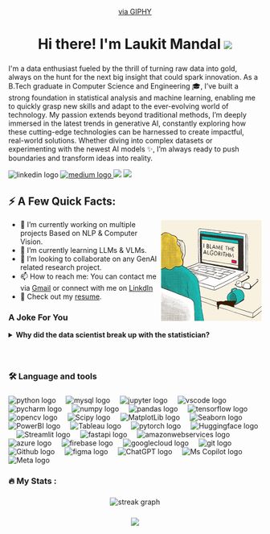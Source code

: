 <div align="center">
<p><a href="https://giphy.com/gifs/animation-cool-hello-xUPGGDNsLvqsBOhuU0">via GIPHY</a></p>
</div>

###

<h1 align="center">Hi there! I'm Laukit Mandal <a href="#"><img src="https://media.giphy.com/media/hvRJCLFzcasrR4ia7z/giphy.gif" width="25"></a> </h1>

###
I'm a data enthusiast fueled by the thrill of turning raw data into gold, always on the hunt for the next big insight that could spark innovation. As a B.Tech graduate in Computer Science and Engineering 🎓, I’ve built a strong foundation in statistical analysis and machine learning, enabling me to quickly grasp new skills and adapt to the ever-evolving world of technology. My passion extends beyond traditional methods, I’m deeply immersed in the latest trends in generative AI, constantly exploring how these cutting-edge technologies can be harnessed to create impactful, real-world solutions. Whether diving into complex datasets or experimenting with the newest AI models ✨, I’m always ready to push boundaries and transform ideas into reality.

<div align="left">
  <img src="https://img.shields.io/static/v1?message=LinkedIn&logo=linkedin&label=&color=0077B5&logoColor=white&labelColor=&style=for-the-badge" height="25" alt="linkedin logo"  />
  <a href="https://medium.com/@laukitmandal02" target="_blank">
    <img src="https://img.shields.io/static/v1?message=Medium&logo=medium&label=&color=12100E&logoColor=white&labelColor=&style=for-the-badge" height="25" alt="medium logo"  />
  </a>
  <a href="mailto:laukitmandal02@gmail.com"><img src="https://img.shields.io/badge/Gmail-D14836.svg?&style=for-the-badge&logo=gmail&logoColor=white" height=25></a>
  <a href="https://x.com/Lokki_13"><img src="https://img.freepik.com/free-vector/twitter-new-2023-x-logo-white-background-vector_1017-45422.jpg?size=338&ext=jpg&ga=GA1.1.2008272138.1722297600&semt=ais_hybrid" height=25></a>
</div>

###
## ⚡ A Few Quick Facts:

<img align="right" src="https://github.com/Laukit13/Laukit13/blob/main/Gifs/200w.gif" />

- 🔭 I’m currently working on multiple projects Based on NLP & Computer Vision.
- 🧮 I’m currently learning LLMs & VLMs.
- 👯 I’m looking to collaborate on any GenAI related research project.
- 📫 How to reach me: You can contact me via [Gmail](laukitmandal02@gmail.com) or connect with me on [LinkdIn](https://www.linkedin.com/in/laukitmandal/)
- 🧾 Check out my [resume](https://drive.google.com/file/d/1SzgBHQMnoBjgxppjqW0EVAjw1k3Hp74x/view?usp=sharing).

### A Joke For You
<details>
<summary> <b>Why did the data scientist break up with the statistician?</b> </summary>
Because they found out they were just a standard deviation away from their ideal match! 😄
</details>

###
<br>
<h3 align="left">🛠 Language and tools</h3>

###

<div align="left">
  <img src="https://cdn.jsdelivr.net/gh/devicons/devicon/icons/python/python-original.svg" height="40" alt="python logo"  />
  <img width="12" />
  <img src="https://cdn.jsdelivr.net/gh/devicons/devicon/icons/mysql/mysql-original.svg" height="40" alt="mysql logo"  />
  <img width="12" />
  <img src="https://cdn.jsdelivr.net/gh/devicons/devicon/icons/jupyter/jupyter-original.svg" height="40" alt="jupyter logo"  />
  <img width="12" />
  <img src="https://cdn.jsdelivr.net/gh/devicons/devicon/icons/vscode/vscode-original.svg" height="40" alt="vscode logo"  />
  <img width="12" />
  <img src="https://cdn.jsdelivr.net/gh/devicons/devicon/icons/pycharm/pycharm-original.svg" height="40" alt="pycharm logo"  />
  <img width="12" />
  <img src="https://cdn.jsdelivr.net/gh/devicons/devicon/icons/numpy/numpy-original.svg" height="40" alt="numpy logo"  />
  <img width="12" />
  <img src="https://cdn.jsdelivr.net/gh/devicons/devicon/icons/pandas/pandas-original.svg" height="40" alt="pandas logo"  />
  <img width="12" />
  <img src="https://cdn.jsdelivr.net/gh/devicons/devicon/icons/tensorflow/tensorflow-original.svg" height="40" alt="tensorflow logo"  />
  <img width="12" />
  <img src="https://cdn.jsdelivr.net/gh/devicons/devicon/icons/opencv/opencv-original.svg" height="40" alt="opencv logo"  />
  <img width="12" />
  <img src="https://numfocus.org/wp-content/uploads/2017/11/scipy_logo300x300.png" height="40" alt="Scipy logo"  />
  <img width="12" />
  <img src="https://www.jumpingrivers.com/blog/customising-matplotlib/matplot_title_logo.png" height="40" alt="MatplotLib logo"  /> 
  <img width="12" />
  <img src="https://cdn.worldvectorlogo.com/logos/seaborn-1.svg" height="40" alt="Seaborn logo"  /> 
  <img width="12" />
  <img src="https://seeklogo.com/images/P/power-bi-icon-logo-E1B451ED39-seeklogo.com.png" height="40" alt="PowerBI logo"  /> 
  <img width="12" />
  <img src="https://cdn.worldvectorlogo.com/logos/tableau-software.svg" height="40" alt="Tableau logo"  /> 
  <img width="12" />
  <img src="https://cdn.jsdelivr.net/gh/devicons/devicon/icons/pytorch/pytorch-original.svg" height="40" alt="pytorch logo"  />
  <img width="12" />
  <img src="https://cdn-lfs.huggingface.co/repos/96/a2/96a2c8468c1546e660ac2609e49404b8588fcf5a748761fa72c154b2836b4c83/533d195d96af7a2f996b2170c941e05698e8b270d29366f5e1f109d4ddf0bd55?response-content-disposition=inline%3B+filename*%3DUTF-8%27%27hf-logo-pirate.svg%3B+filename%3D%22hf-logo-pirate.svg%22%3B&response-content-type=image%2Fsvg%2Bxml&Expires=1722672585&Policy=eyJTdGF0ZW1lbnQiOlt7IkNvbmRpdGlvbiI6eyJEYXRlTGVzc1RoYW4iOnsiQVdTOkVwb2NoVGltZSI6MTcyMjY3MjU4NX19LCJSZXNvdXJjZSI6Imh0dHBzOi8vY2RuLWxmcy5odWdnaW5nZmFjZS5jby9yZXBvcy85Ni9hMi85NmEyYzg0NjhjMTU0NmU2NjBhYzI2MDllNDk0MDRiODU4OGZjZjVhNzQ4NzYxZmE3MmMxNTRiMjgzNmI0YzgzLzUzM2QxOTVkOTZhZjdhMmY5OTZiMjE3MGM5NDFlMDU2OThlOGIyNzBkMjkzNjZmNWUxZjEwOWQ0ZGRmMGJkNTU%7EcmVzcG9uc2UtY29udGVudC1kaXNwb3NpdGlvbj0qJnJlc3BvbnNlLWNvbnRlbnQtdHlwZT0qIn1dfQ__&Signature=OXdtKBRoLtf-UDtUIWlo%7Eig5UvtBsAEMm03ZyuhzeTWzoJgES5uov3iqjKOonRlEHzk07n6u2lWc%7Erds0d1MVkOdhNV6VTVLCtO2wW4BV54VWiHCkEyYpUM69-NojFPiL32EWyFeCz%7E3LIyfhaWQkH4HXSZT42-qf7x7XPTjj0Vmn8gF0W3ozlKTrsI0Uau8IimiwO-J7%7EPXKZygX4zToJSUnchJSDhcIFJcNxarhzcIzuyoBG9%7E-qfEaUFUvIHwiZIcNewAu0mx0RX3Sd4lJeYI6MuFcTkohEqHtAbd%7E77iQTMHHgqmQVzR9TXX46sb33L9%7E%7Ey4lPtJLgaKP0w36Q__&Key-Pair-Id=K3ESJI6DHPFC7" height="40" alt="Huggingface logo"  />
  <img width="12" />
  <img src="https://streamlit.io/images/brand/streamlit-mark-color.png" height="40" alt="Streamlit logo"  />
  <img width="12" />
  <img src="https://cdn.jsdelivr.net/gh/devicons/devicon/icons/fastapi/fastapi-original.svg" height="40" alt="fastapi logo"  />
  <img width="12" />
  <img src="https://skillicons.dev/icons?i=aws" height="40" alt="amazonwebservices logo"  />
  <img width="12" />
  <img src="https://cdn.jsdelivr.net/gh/devicons/devicon/icons/azure/azure-original.svg" height="40" alt="azure logo"  />
  <img width="12" />
  <img src="https://cdn.jsdelivr.net/gh/devicons/devicon/icons/firebase/firebase-plain.svg" height="40" alt="firebase logo"  />
  <img width="12" />
  <img src="https://cdn.jsdelivr.net/gh/devicons/devicon/icons/googlecloud/googlecloud-original.svg" height="40" alt="googlecloud logo"  />
  <img width="12" />
  <img src="https://cdn.jsdelivr.net/gh/devicons/devicon/icons/git/git-original.svg" height="40" alt="git logo"  />
  <img width="12" />
  <img src="https://www.svgrepo.com/show/475654/github-color.svg" height="40" alt="Github logo"  />
  <img width="12" />
  <img src="https://cdn.jsdelivr.net/gh/devicons/devicon/icons/figma/figma-original.svg" height="40" alt="figma logo"  />
  <img width="12" />
  <img src="https://static.vecteezy.com/system/resources/previews/021/608/790/original/chatgpt-logo-chat-gpt-icon-on-black-background-free-vector.jpg" height="40" alt="ChatGPT logo"  />
  <img width="12" />
  <img src="https://www.comset.co.uk/wp-content/uploads/2024/01/Microsoft-Copilot-Logo-300.png" height="40" alt="Ms Copilot logo"  />
  <img width="12" />
  <img src="https://images.rawpixel.com/image_png_400/czNmcy1wcml2YXRlL3Jhd3BpeGVsX2ltYWdlcy93ZWJzaXRlX2NvbnRlbnQvbHIvdjEwOTEtMDUucG5n.png" height="40" alt="Meta logo"  /> 
  <img width="12" />
  
</div>

###

<h3 align="left">🔥   My Stats :</h3>

###

<div align="center">
  <img src="https://streak-stats.demolab.com?user=Laukit13&locale=en&mode=daily&theme=dark&hide_border=false&border_radius=5&order=3" height="220" alt="streak graph"  />
</div>

###

<p align="center">
  <img src="https://capsule-render.vercel.app/api?type=waving&color=gradient&height=80&section=footer"/>
</p>

###
